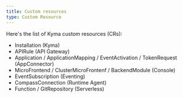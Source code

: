 ```yaml
---
title: Custom resources
type: Custom Resource
---
```


Here's the list of Kyma custom resources (CRs):

- Installation (Kyma)
- APIRule (API Gateway)
- Application / ApplicationMapping / EventActivation / TokenRequest (AppConnector)
- MicroFrontend / ClusterMicroFrontenf / BackendModule (Console)
- EventSubscription (Eventing)
- CompassConnection (Runtime Agent)
- Function / GitRepository (Serverless)
